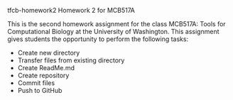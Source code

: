 tfcb-homework2
Homework 2 for MCB517A

This is the second homework assignment for the class MCB517A: Tools for Computational Biology at the University of Washington. This assignment gives students the opportunity to perform the following tasks: 

- Create new directory
- Transfer files from existing directory
- Create ReadMe.md
- Create repository
- Commit files
- Push to GitHub